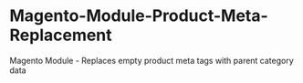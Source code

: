 Magento-Module-Product-Meta-Replacement
=======================================

Magento Module - Replaces empty product meta tags with parent category data
